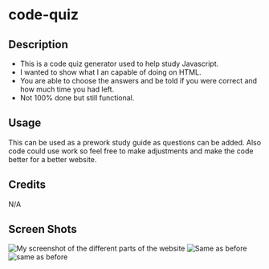 # code-quiz

## Description
- This is a code quiz generator used to help study Javascript.
- I wanted to show what I an capable of doing on HTML.
- You are able to choose the answers and be told if you were correct and how much time you had left.
- Not 100% done but still functional.

## Usage 
This can be used as a prework study guide as questions can be added. Also code could use work so feel free to make adjustments and make the code better for a better website.

## Credits
N/A

## Screen Shots
![My screenshot of the different parts of the website](/code-quiz/assets/Images/Desktop%20Screenshot%202023.10.16%20-%2022.01.58.41.png)
![Same as before](/code-quiz/assets/Images/Desktop%20Screenshot%202023.10.16%20-%2022.02.01.04.png)
![same as before](/code-quiz/assets/Images/Desktop%20Screenshot%202023.10.16%20-%2022.02.05.90.png)